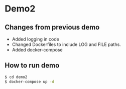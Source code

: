 # Demo2

## Changes from previous demo

- Added logging in code
- Changed Dockerfiles to include LOG and FILE paths.
- Added docker-compose

## How to run demo

```sh
$ cd demo2
$ docker-compose up -d
```

